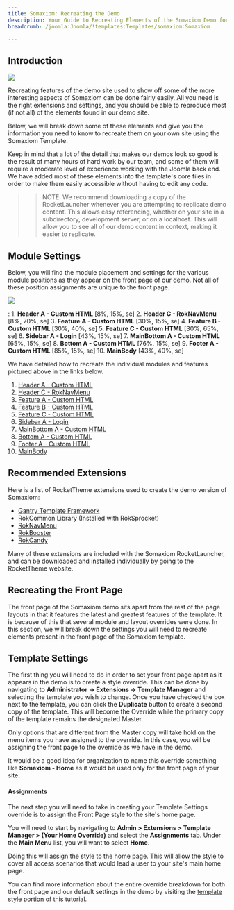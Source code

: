 ```yaml
---
title: Somaxiom: Recreating the Demo
description: Your Guide to Recreating Elements of the Somaxiom Demo for Joomla
breadcrumb: /joomla:Joomla/!templates:Templates/somaxiom:Somaxiom

---
```


Introduction
-----

![][Somaxiom2]

Recreating features of the demo site used to show off some of the more interesting aspects of Somaxiom can be done fairly easily. All you need is the right extensions and settings, and you should be able to reproduce most (if not all) of the elements found in our demo site. 

Below, we will break down some of these elements and give you the information you need to know to recreate them on your own site using the Somaxiom Template.

Keep in mind that a lot of the detail that makes our demos look so good is the result of many hours of hard work by our team, and some of them will require a moderate level of experience working with the Joomla back end. We have added most of these elements into the template's core files in order to make them easily accessible without having to edit any code.

>> NOTE: We recommend downloading a copy of the RocketLauncher whenever you are attempting to replicate demo content. This allows easy referencing, whether on your site in a subdirectory, development server, or on a localhost. This will allow you to see all of our demo content in context, making it easier to replicate.

Module Settings
-----


Below, you will find the module placement and settings for the various module positions as they appear on the front page of our demo. Not all of these position assignments are unique to the front page.

![][Somaxiom]

:   1. **Header A - Custom HTML**  [8%, 15%, se]
    2. **Header C - RokNavMenu**  [8%, 70%, se]
    3. **Feature A - Custom HTML**  [30%, 15%, se]
    4. **Feature B - Custom HTML** [30%, 40%, se]
    5. **Feature C - Custom HTML** [30%, 65%, se]
    6. **Sidebar A - Login** [43%, 15%, se]
    7. **MainBottom A - Custom HTML** [65%, 15%, se] 
    8. **Bottom A - Custom HTML** [76%, 15%, se]
    9. **Footer A - Custom HTML** [85%, 15%, se]
    10. **MainBody** [43%, 40%, se]

We have detailed how to recreate the individual modules and features pictured above in the links below.

1. [Header A - Custom HTML](demo_module_1.md)
2. [Header C - RokNavMenu](demo_module_2.md)
3. [Feature A - Custom HTML](demo_module_3.md)
4. [Feature B - Custom HTML](demo_module_4.md)
5. [Feature C - Custom HTML](demo_module_5.md)
6. [Sidebar A - Login](demo_module_6.md)
7. [MainBottom A - Custom HTML](demo_module_7.md)
8. [Bottom A - Custom HTML](demo_module_8.md)
9. [Footer A - Custom HTML](demo_module_9.md)
10. [MainBody](demo_module_10.md)

Recommended Extensions
-----

Here is a list of RocketTheme extensions used to create the demo version of Somaxiom:

* [Gantry Template Framework][gantry]
* RokCommon Library (Installed with RokSprocket)
* [RokNavMenu][roknavmenu]
* [RokBooster][rokbooster]
* [RokCandy][rokcandy]

Many of these extensions are included with the Somaxiom RocketLauncher, and can be downloaded and installed individually by going to the RocketTheme website.

Recreating the Front Page
-----

The front page of the Somaxiom demo sits apart from the rest of the page layouts in that it features the latest and greatest features of the template. It is because of this that several module and layout overrides were done. In this section, we will break down the settings you will need to recreate elements present in the front page of the Somaxiom template.

Template Settings
-----

The first thing you will need to do in order to set your front page apart as it appears in the demo is to create a style override. This can be done by navigating to **Administrator -> Extensions -> Template Manager** and selecting the template you wish to change.  Once you have checked the box next to the template, you can click the **Duplicate** button to create a second copy of the template. This will become the Override while the primary copy of the template remains the designated Master.

Only options that are different from the Master copy will take hold on the menu items you have assigned to the override. In this case, you will be assigning the front page to the override as we have in the demo.

It would be a good idea for organization to name this override something like **Somaxiom - Home** as it would be used only for the front page of your site.

#### Assignments

The next step you will need to take in creating your Template Settings override is to assign the Front Page style to the site's home page. 

You will need to start by navigating to **Admin > Extensions > Template Manager > (Your Home Override)** and select the **Assignments** tab. Under the **Main Menu** list, you will want to select **Home**.

Doing this will assign the style to the home page. This will allow the style to cover all access scenarios that would lead a user to your site's main home page.

You can find more information about the entire override breakdown for both the front page and our default settings in the demo by visiting the [template style portion][demooverride] of this tutorial.

[gantry]: http://gantry-framework.org/download
[Somaxiom]: assets/somaxiom2.jpeg
[Somaxiom2]: assets/somaxiom.jpeg
[demooverride]: demo_override.md
[roknavmenu]: http://www.rockettheme.com/joomla/extensions/roknavmenu
[rokbooster]: http://www.rockettheme.com/joomla/extensions/rokbooster
[rokcandy]: http://www.rockettheme.com/joomla/extensions/rokcandy
[module1]: demo_module_1.md
[module2]: demo_module_2.md
[module3]: demo_module_3.md
[module4]: demo_module_4.md
[module5]: demo_module_5.md
[module6]: demo_module_6.md
[module7]: demo_module_7.md
[module8]: demo_module_8.md
[module9]: demo_module_9.md
[module10]: demo_module_10.md
[module11]: demo_module_11.md
[module12]: demo_module_12.md
[module13]: demo_module_13.md
[module14]: demo_module_14.md
[module15]: demo_module_15.md
[mainmenu]: assets/menu_1.jpeg
[icons]: http://fortawesome.github.io/Font-Awesome/icons/
[scroll]: assets/demo_2.jpeg